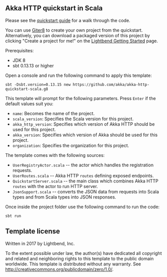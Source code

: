## Akka HTTP quickstart in Scala

Please see the [quickstart guide](https://developer.lightbend.com/guides/akka-http-quickstart-scala/) for a
walk through the code.

You can use [Giter8][g8] to create your own project from the quickstart. Alternatively, you can download
a packaged version of this project by clicking "Create a project for me!" on the
[Lightbend Getting Started](https://developer.lightbend.com/start/?group=akka&project=akka-http-quickstart-scala)
page.

Prerequisites:
- JDK 8
- sbt 0.13.13 or higher

Open a console and run the following command to apply this template:
 ```
sbt -Dsbt.version=0.13.15 new https://github.com/akka/akka-http-quickstart-scala.g8
 ```

This template will prompt for the following parameters. Press `Enter` if the default values suit you:
- `name`: Becomes the name of the project.
- `scala_version`: Specifies the Scala version for this project.
- `akka_http_version`: Specifies which version of Akka HTTP should be used for this project.
- `akka_version`: Specifies which version of Akka should be used for this project.
- `organization`: Specifies the organization for this project.

The template comes with the following sources:

* `UserRegistryActor.scala` -- the actor which handles the registration requests.
* `UserRoutes.scala` -- Akka HTTP `routes` defining exposed endpoints.
* `QuickstartServer.scala` -- the main class which combines Akka HTTP `routes` with the actor to run HTTP server.
* `JsonSupport.scala` -- converts the JSON data from requests into Scala types and from Scala types into JSON responses.

Once inside the project folder use the following command to run the code:
```
sbt run
```

Template license
----------------
Written in 2017 by Lightbend, Inc.

To the extent possible under law, the author(s) have dedicated all copyright and related
and neighboring rights to this template to the public domain worldwide.
This template is distributed without any warranty. See <http://creativecommons.org/publicdomain/zero/1.0/>.

[g8]: http://www.foundweekends.org/giter8/
